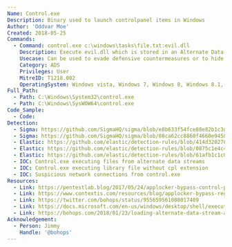 ```yaml
---
Name: Control.exe
Description: Binary used to launch controlpanel items in Windows
Author: 'Oddvar Moe'
Created: 2018-05-25
Commands:
  - Command: control.exe c:\windows\tasks\file.txt:evil.dll
    Description: Execute evil.dll which is stored in an Alternate Data Stream (ADS).
    Usecase: Can be used to evade defensive countermeasures or to hide as a persistence mechanism
    Category: ADS
    Privileges: User
    MitreID: T1218.002
    OperatingSystem: Windows vista, Windows 7, Windows 8, Windows 8.1, Windows 10, Windows 11
Full_Path:
  - Path: C:\Windows\System32\control.exe
  - Path: C:\Windows\SysWOW64\control.exe
Code_Sample:
  - Code:
Detection:
  - Sigma: https://github.com/SigmaHQ/sigma/blob/e8b633f54fce88e82b1c3d5e7c7bfa7d3d0beee7/rules/windows/process_creation/win_susp_control_cve_2021_40444.yml
  - Sigma: https://github.com/SigmaHQ/sigma/blob/08ca62cc8860f4660e945805d0dd615ce75258c1/rules/windows/process_creation/win_susp_control_dll_load.yml
  - Elastic: https://github.com/elastic/detection-rules/blob/414d32027632a49fb239abb8fbbb55d3fa8dd861/rules/windows/defense_evasion_network_connection_from_windows_binary.toml
  - Elastic: https://github.com/elastic/detection-rules/blob/0875c1e4c4370ab9fbf453c8160bb5abc8ad95e7/rules/windows/defense_evasion_execution_control_panel_suspicious_args.toml
  - Elastic: https://github.com/elastic/detection-rules/blob/61afb1c1c0c3f50637b1bb194f3e6fb09f476e50/rules/windows/defense_evasion_unusual_dir_ads.toml
  - IOC: Control.exe executing files from alternate data streams
  - IOC: Control.exe executing library file without cpl extension
  - IOC: Suspicious network connections from control.exe
Resources:
  - Link: https://pentestlab.blog/2017/05/24/applocker-bypass-control-panel/
  - Link: https://www.contextis.com/resources/blog/applocker-bypass-registry-key-manipulation/
  - Link: https://twitter.com/bohops/status/955659561008017409
  - Link: https://docs.microsoft.com/en-us/windows/desktop/shell/executing-control-panel-items
  - Link: https://bohops.com/2018/01/23/loading-alternate-data-stream-ads-dll-cpl-binaries-to-bypass-applocker/
Acknowledgement:
  - Person: Jimmy
    Handle: '@bohops'
---
```


